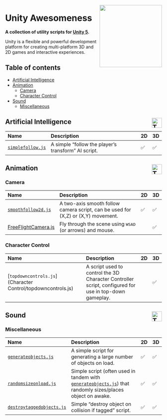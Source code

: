 <a href="https://unity3d.com/"><img align="right" width="200" src="https://cloud.githubusercontent.com/assets/218624/7900049/19e189ba-06f6-11e5-963e-ccd5540eaa12.png"></a>

# Unity Awesomeness

**A collection of utility scripts for [Unity 5](https://unity3d.com/).**

Unity is a flexible and powerful development platform for creating multi-platform 3D and 2D games and interactive experiences.

## Table of contents

- [Artificial Intelligence](#artificial-intelligence)
- [Animation](#animation)
	- [Camera](#camera)
	- [Character Control](#character-ontrol)
- [Sound](#sound)
	- [Miscellaneous](#miscellaneous)

## Artificial Intelligence [<img width="32" height="32" align="right" src="https://assets-cdn.github.com/images/icons/emoji/unicode/261d.png" class="emoji" title="TOC">](#table-of-contents)

Name | Description | 2D | 3D
:-- | :-- | --- | ---
[`simplefollow.js`](AI/Scripts/simplefollow.js) | A simple “follow the player’s transform” AI script. | :white_check_mark: | :white_check_mark:

## Animation [<img width="32" height="32" align="right" src="https://assets-cdn.github.com/images/icons/emoji/unicode/261d.png" class="emoji" title="TOC">](#table-of-contents)

### Camera

Name | Description | 2D | 3D
:-- | :-- | --- | ---
[`smoothfollow2d.js`](Camera/smoothfollow2d.js) | A two-axis smooth follow camera script, can be used for (X,Z) or (X,Y) movement. | :white_check_mark: | :white_check_mark:
[FreeFlightCamera.js](Camera/FreeFlightCamera.js) | Fly through the scene using <kbd>WSAD</kbd> (or arrows) and mouse. | | :white_check_mark:

### Character Control

Name | Description | 2D | 3D
:-- | :-- | --- | ---
[`topdowncontrols.js`](Character Control/topdowncontrols.js) | A script used to control the 3D Character Controller script, configured for use in top-down gameplay. | | :white_check_mark:

## Sound [<img width="32" height="32" align="right" src="https://assets-cdn.github.com/images/icons/emoji/unicode/261d.png" class="emoji" title="TOC">](#table-of-contents)

### Miscellaneous

Name | Description | 2D | 3D
:-- | :-- | --- | ---
[`generateobjects.js`](Misc/generateobjects.js) | A simple script for generating a large number of objects on load. | :white_check_mark: | :white_check_mark:
[`randomsizeonload.js`](Misc/randomsizeonload.js) | Simple script (often used in tandem with [`generateobjects.js`](Misc/generateobjects.js)) that randomly sizes/places object on awake. | :white_check_mark: | :white_check_mark:
[`destroytaggedobjects.js`](Misc/destroytaggedobjects.js) | Simple “destroy object on collision if tagged” script. | :white_check_mark: | :white_check_mark:

